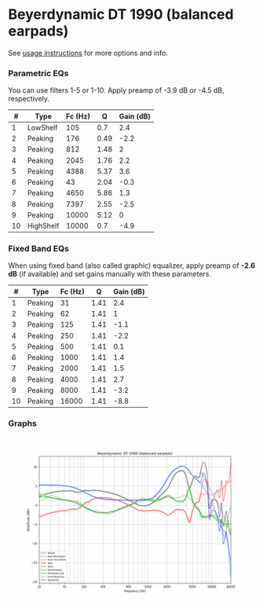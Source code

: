 # Beyerdynamic DT 1990 (balanced earpads)
See [usage instructions](https://github.com/jaakkopasanen/AutoEq#usage) for more options and info.

### Parametric EQs
You can use filters 1-5 or 1-10. Apply preamp of -3.9 dB or -4.5 dB, respectively.

|   # | Type      |   Fc (Hz) |    Q |   Gain (dB) |
|-----|-----------|-----------|------|-------------|
|   1 | LowShelf  |       105 | 0.7  |         2.4 |
|   2 | Peaking   |       176 | 0.49 |        -2.2 |
|   3 | Peaking   |       812 | 1.48 |         2   |
|   4 | Peaking   |      2045 | 1.76 |         2.2 |
|   5 | Peaking   |      4388 | 5.37 |         3.6 |
|   6 | Peaking   |        43 | 2.04 |        -0.3 |
|   7 | Peaking   |      4650 | 5.86 |         1.3 |
|   8 | Peaking   |      7397 | 2.55 |        -2.5 |
|   9 | Peaking   |     10000 | 5.12 |         0   |
|  10 | HighShelf |     10000 | 0.7  |        -4.9 |

### Fixed Band EQs
When using fixed band (also called graphic) equalizer, apply preamp of **-2.6 dB** (if available) and set gains manually with these parameters.

|   # | Type    |   Fc (Hz) |    Q |   Gain (dB) |
|-----|---------|-----------|------|-------------|
|   1 | Peaking |        31 | 1.41 |         2.4 |
|   2 | Peaking |        62 | 1.41 |         1   |
|   3 | Peaking |       125 | 1.41 |        -1.1 |
|   4 | Peaking |       250 | 1.41 |        -2.2 |
|   5 | Peaking |       500 | 1.41 |         0.1 |
|   6 | Peaking |      1000 | 1.41 |         1.4 |
|   7 | Peaking |      2000 | 1.41 |         1.5 |
|   8 | Peaking |      4000 | 1.41 |         2.7 |
|   9 | Peaking |      8000 | 1.41 |        -3.2 |
|  10 | Peaking |     16000 | 1.41 |        -8.8 |

### Graphs
![](./Beyerdynamic%20DT%201990%20(balanced%20earpads).png)
